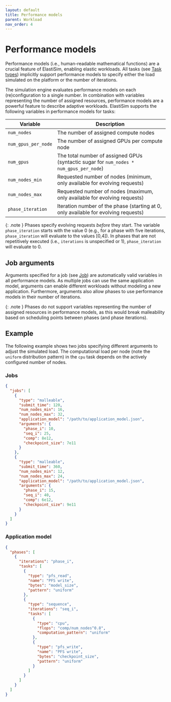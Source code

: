 ```yaml
---
layout: default
title: Performance models
parent: Workload
nav_order: 4
---
```


# Performance models

Performance models (i.e., human-readable mathematical functions) are a crucial feature of ElastiSim, enabling elastic workloads. All tasks (see [Task types](/workload/task-types)) implicitly support performance models to specify either the load simulated on the platform or the number of iterations.

The simulation engine evaluates performance models on each (re)configuration to a single number. In combination with variables representing the number of assigned resources, performance models are a powerful feature to describe adaptive workloads. ElastiSim supports the following variables in performance models for tasks:

| Variable              | Description                                                                               |
|-----------------------|-------------------------------------------------------------------------------------------|
| ``num_nodes``         | The number of assigned compute nodes                                                      |
| ``num_gpus_per_node`` | The number of assigned GPUs per compute node                                              |
| ``num_gpus``          | The total number of assigned GPUs (syntactic sugar for ``num_nodes * num_gpus_per_node``) |
| ``num_nodes_min``     | Requested number of nodes (minimum, only available for evolving requests)                 |
| ``num_nodes_max``     | Requested number of nodes (maximum, only available for evolving requests)                 |
| ``phase_iteration``   | Iteration number of the phase (starting at 0, only available for evolving requests)       |

{: .note }
Phases specify evolving requests _before_ they start. The variable ``phase_iteration`` starts with the value 0 (e.g., for a phase with five iterations, ``phase_iteration`` will evaluate to the values [0,4]). In phases that are not repetitively executed (i.e., ``iterations`` is unspecified or 1), ``phase_iteration`` will evaluate to 0.

## Job arguments

Arguments specified for a job (see [Job](/workload/job)) are automatically valid variables in all performance models. As multiple jobs can use the same application model, arguments can enable different workloads without modeling a new application. Furthermore, arguments also allow phases to use performance models in their number of iterations.

{: .note }
Phases do not support variables representing the number of assigned resources in performance models, as this would break malleability based on scheduling points between phases (and phase iterations).

## Example

The following example shows two jobs specifying different arguments to adjust the simulated load. The computational load per node (note the ``uniform`` distribution pattern) in the ``cpu`` task depends on the actively configured number of nodes.

### Jobs

```json
{
  "jobs": [
    {
      "type": "malleable",
      "submit_time": 120,
      "num_nodes_min": 16,
      "num_nodes_max": 32,
      "application_model": "/path/to/application_model.json",
      "arguments": {
        "phase_i": 10,
        "seq_i": 25,
        "comp": 8e12,
        "checkpoint_size": 7e11
      }
    },
    {
      "type": "malleable",
      "submit_time": 360,
      "num_nodes_min": 12,
      "num_nodes_max": 24,
      "application_model": "/path/to/application_model.json",
      "arguments": {
        "phase_i": 15,
        "seq_i": 40,
        "comp": 6e12,
        "checkpoint_size": 9e11
      }
    }
  ]
}
```

### Application model

```json
{
  "phases": [
    {
      "iterations": "phase_i",
      "tasks": [
        {
          "type": "pfs_read",
          "name": "PFS write",
          "bytes": "model_size",
          "pattern": "uniform"
        },
        {
          "type": "sequence",
          "iterations": "seq_i",
          "tasks": [
            {
              "type": "cpu",
              "flops": "comp/num_nodes^0.8",
              "computation_pattern": "uniform"
            },
            {
              "type": "pfs_write",
              "name": "PFS write",
              "bytes": "checkpoint_size",
              "pattern": "uniform"
            }
          ]
        }
      ]
    }
  ]
}
```
